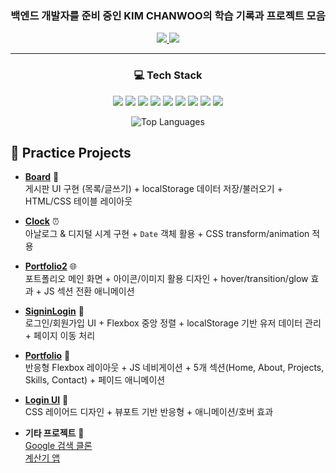 
<p align="center" >
  <h3 align="center">백엔드 개발자를 준비 중인 KIM CHANWOO의 학습 기록과 프로젝트 모음</h3>
</p>
<p align="center">
  <a href="mailto:rlacksdn1223@naver.com">
    <img src="https://img.shields.io/badge/Email-D14836?logo=gmail&logoColor=white&style=for-the-badge" />
  </a>
  <a href="https://velog.io/@cksdn1223/posts">
    <img src="https://img.shields.io/badge/Velog-20C997?style=for-the-badge&logo=ghost&logoColor=white" />
  </a>
</p>

<hr>
<h3 align="center">💻 Tech Stack</h3>
<p align="center">
  <img src="https://img.shields.io/badge/Java-007396?style=for-the-badge&logo=java&logoColor=white" />
  <img src="https://img.shields.io/badge/Spring-6DB33F?style=for-the-badge&logo=spring&logoColor=white" />
  <img src="https://img.shields.io/badge/MySQL-4479A1?style=for-the-badge&logo=mysql&logoColor=white" />
  <img src="https://img.shields.io/badge/Node.js-339933?style=for-the-badge&logo=node.js&logoColor=white" />
  <img src="https://img.shields.io/badge/Python-3670A0?style=for-the-badge&logo=python&logoColor=ffdd54" />
  <img src="https://img.shields.io/badge/React-20232A?style=for-the-badge&logo=react&logoColor=61DAFB" />
  <img src="https://img.shields.io/badge/HTML5-E34F26?style=for-the-badge&logo=html5&logoColor=white" />
  <img src="https://img.shields.io/badge/CSS3-1572B6?style=for-the-badge&logo=css3&logoColor=white" />
  <img src="https://img.shields.io/badge/JavaScript-F7DF1E?style=for-the-badge&logo=javascript&logoColor=black" />
</p>
<p align="center">
<img src="https://github-readme-stats.vercel.app/api/top-langs/?username=cksdn1223&theme=dark&hide_border=false&layout=compact" alt="Top Languages" />
</p>



## 📌 Practice Projects

- **[Board](https://github.com/cksdn1223/korit_07_javascript/tree/main/Practice/Board)** 📝  
  게시판 UI 구현 (목록/글쓰기) + localStorage 데이터 저장/불러오기 + HTML/CSS 테이블 레이아웃  

- **[Clock](https://github.com/cksdn1223/korit_07_javascript/tree/main/Practice/Clock)** ⏰  
  아날로그 & 디지털 시계 구현 + `Date` 객체 활용 + CSS transform/animation 적용  

- **[Portfolio2](https://github.com/cksdn1223/korit_07_javascript/tree/main/Practice/Portfolio2)** 🌐  
  포트폴리오 메인 화면 + 아이콘/이미지 활용 디자인 + hover/transition/glow 효과 + JS 섹션 전환 애니메이션  

- **[SigninLogin](https://github.com/cksdn1223/korit_07_javascript/tree/main/Practice/SigninLogin)** 🔑  
  로그인/회원가입 UI + Flexbox 중앙 정렬 + localStorage 기반 유저 데이터 관리 + 페이지 이동 처리  

- **[Portfolio](https://github.com/cksdn1223/korit_07_html_css/tree/main/Practice/Portfolio)** 💼  
  반응형 Flexbox 레이아웃 + JS 네비게이션 + 5개 섹션(Home, About, Projects, Skills, Contact) + 페이드 애니메이션  

- **[Login UI](https://github.com/cksdn1223/korit_07_html_css/tree/main/Practice/login)** 🔐  
  CSS 레이어드 디자인 + 뷰포트 기반 반응형 + 애니메이션/호버 효과  

- **기타 프로젝트** 🌟  
  [Google 검색 클론](https://github.com/cksdn1223/korit_07_html_css/tree/main/Practice/google)  
  [계산기 앱](https://github.com/cksdn1223/korit_07_html_css/tree/main/Practice/Calculator)

